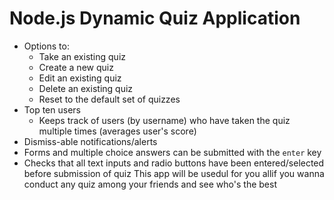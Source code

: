 # Node.js Dynamic Quiz Application
* Options to:
	* Take an existing quiz
	* Create a new quiz
	* Edit an existing quiz
	* Delete an existing quiz
	* Reset to the default set of quizzes
* Top ten users
  * Keeps track of users (by username) who have taken the quiz multiple times (averages user's score)
* Dismiss-able notifications/alerts
* Forms and multiple choice answers can be submitted with the ```enter``` key
* Checks that all text inputs and radio buttons have been entered/selected before submission of quiz
This app will be usedul for you allif you wanna conduct any quiz among your friends and see who's the best
